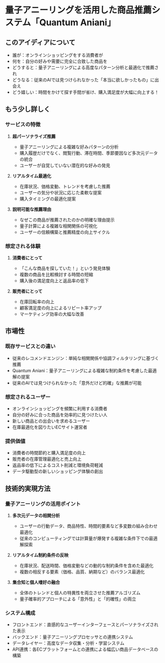 # 量子アニーリングを活用した商品推薦システム「Quantum Aniani」

## このアイディアについて
- 誰が：オンラインショッピングをする消費者が
- 何を：自分の好みや需要に完全に合致した商品を
- どうすると：量子アニーリングによる高度なパターン分析と最適化で推薦され
- どうなる：従来のAIでは見つけられなかった「本当に欲しかったもの」に出会え
- どう嬉しい：時間をかけて探す手間が省け、購入満足度が大幅に向上する！

## もう少し詳しく

### サービスの特徴
1. **超パーソナライズ推薦**
   - 量子アニーリングによる複雑な好みパターンの分析
   - 購入履歴だけでなく、閲覧行動、滞在時間、季節要因など多次元データの統合
   - ユーザーが自覚していない潜在的な好みの発見

2. **リアルタイム最適化**
   - 在庫状況、価格変動、トレンドを考慮した推薦
   - ユーザーの気分や状況に応じた柔軟な提案
   - 購入タイミングの最適化提案

3. **説明可能な推薦理由**
   - なぜこの商品が推薦されたのかの明確な理由提示
   - 量子計算による複雑な相関関係の可視化
   - ユーザーの信頼構築と推薦精度の向上サイクル

### 想定される体験
1. **消費者にとって**
   - 「こんな商品を探していた！」という発見体験
   - 複数の商品を比較検討する時間の短縮
   - 購入後の満足度向上と返品率の低下

2. **販売者にとって**
   - 在庫回転率の向上
   - 顧客満足度の向上によるリピート率アップ
   - マーケティング効率の大幅な改善

## 市場性

### 既存サービスとの違い
- 従来のレコメンドエンジン：単純な相関関係や協調フィルタリングに基づく推薦
- Quantum Aniani：量子アニーリングによる複雑な制約条件を考慮した最適解の提案
- 従来のAIでは見つけられなかった「意外だけど的確」な推薦が可能

### 想定されるユーザー
- オンラインショッピングを頻繁に利用する消費者
- 自分の好みに合った商品を効率的に見つけたい人
- 新しい商品との出会いを求めるユーザー
- 在庫最適化を図りたいECサイト運営者

### 提供価値
- 消費者の時間節約と購入満足度の向上
- 販売者の在庫管理最適化と売上向上
- 返品率の低下によるコスト削減と環境負荷軽減
- データ駆動型の新しいショッピング体験の創出

## 技術的実現方法

### 量子アニーリングの活用ポイント
1. **多次元データの相関分析**
   - ユーザーの行動データ、商品特性、時間的要素など多変数の組み合わせ最適化
   - 従来のコンピューティングでは計算量が爆発する複雑な条件下での最適解探索

2. **リアルタイム制約条件の反映**
   - 在庫状況、配送時間、価格変動などの動的な制約条件を含めた最適化
   - 複数の相反する要素（価格、品質、納期など）のバランス最適化

3. **集合知と個人嗜好の融合**
   - 全体のトレンドと個人の特異性を両立させた推薦アルゴリズム
   - 量子確率的アプローチによる「意外性」と「的確性」の両立

### システム構成
- フロントエンド：直感的なユーザーインターフェースとパーソナライズされた表示
- バックエンド：量子アニーリングプロセッサとの連携システム
- データレイヤー：高度なデータ収集・分析・学習システム
- API連携：各ECプラットフォームとの連携による幅広い商品データベースの構築
